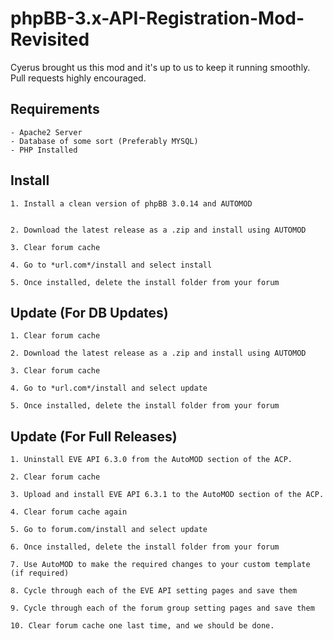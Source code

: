 # phpBB-3.x-API-Registration-Mod-Revisited


Cyerus brought us this mod and it's up to us to keep it running smoothly. Pull requests highly encouraged.


Requirements
-----------
```
- Apache2 Server
- Database of some sort (Preferably MYSQL)
- PHP Installed
```

Install
-----------
```
1. Install a clean version of phpBB 3.0.14 and AUTOMOD


2. Download the latest release as a .zip and install using AUTOMOD

3. Clear forum cache

4. Go to *url.com*/install and select install

5. Once installed, delete the install folder from your forum
```

Update (For DB Updates)
-----------
```
1. Clear forum cache

2. Download the latest release as a .zip and install using AUTOMOD

3. Clear forum cache

4. Go to *url.com*/install and select update

5. Once installed, delete the install folder from your forum
```

Update (For Full Releases)
-----------
```
1. Uninstall EVE API 6.3.0 from the AutoMOD section of the ACP.

2. Clear forum cache

3. Upload and install EVE API 6.3.1 to the AutoMOD section of the ACP.

4. Clear forum cache again

5. Go to forum.com/install and select update

6. Once installed, delete the install folder from your forum

7. Use AutoMOD to make the required changes to your custom template (if required)

8. Cycle through each of the EVE API setting pages and save them

9. Cycle through each of the forum group setting pages and save them

10. Clear forum cache one last time, and we should be done.
```

